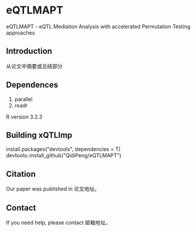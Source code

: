 # eQTLMAPT 
eQTLMAPT - eQTL Mediaiton Analysis with accelerated Permutation Testing approaches

## Introduction
从论文中摘要或总结部分

## Dependences
1. parallel  
2. readr

R version 3.2.3

## Building xQTLImp
install.packages("devtools", dependencies = T)  
devtools::install_github("QidiPeng/eQTLMAPT")

## Citation
Our paper was published in 论文地址。

## Contact
If you need help, please contact 邮箱地址。
